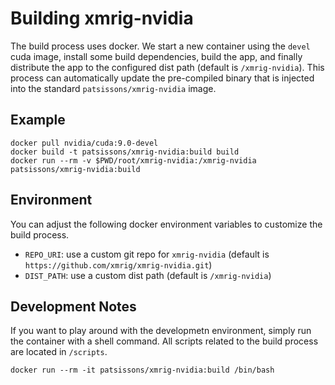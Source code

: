 # Building xmrig-nvidia

The build process uses docker. We start a new container using the `devel` cuda image, install some build dependencies, build the app, and finally distribute the app to the configured dist path (default is `/xmrig-nvidia`). This process can automatically update the pre-compiled binary that is injected into the standard `patsissons/xmrig-nvidia` image.

## Example

```
docker pull nvidia/cuda:9.0-devel
docker build -t patsissons/xmrig-nvidia:build build
docker run --rm -v $PWD/root/xmrig-nvidia:/xmrig-nvidia patsissons/xmrig-nvidia:build
```

## Environment

You can adjust the following docker environment variables to customize the build process.

* `REPO_URI`: use a custom git repo for `xmrig-nvidia` (default is `https://github.com/xmrig/xmrig-nvidia.git`)
* `DIST_PATH`: use a custom dist path (default is `/xmrig-nvidia`)

## Development Notes

If you want to play around with the developmetn environment, simply run the container with a shell command. All scripts related to the build process are located in `/scripts`.

```
docker run --rm -it patsissons/xmrig-nvidia:build /bin/bash
```

